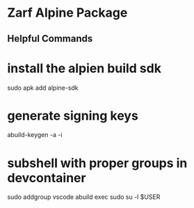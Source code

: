# Zarf Alpine Package

## Helpful Commands

# install the alpien build sdk
sudo apk add alpine-sdk

# generate signing keys
abuild-keygen -a -i

# subshell with proper groups in devcontainer
sudo addgroup vscode abuild
exec sudo su -l $USER
